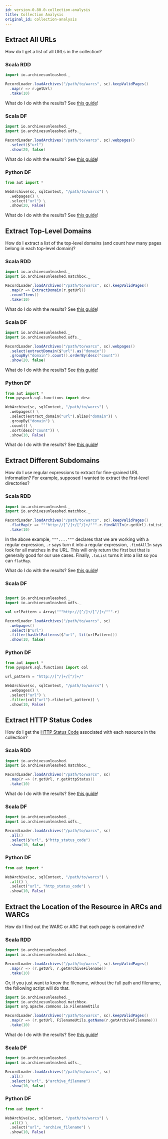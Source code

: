 ```yaml
---
id: version-0.80.0-collection-analysis
title: Collection Analysis
original_id: collection-analysis
---
```


## Extract All URLs

How do I get a list of all URLs in the collection?

### Scala RDD

```scala
import io.archivesunleashed._

RecordLoader.loadArchives("/path/to/warcs", sc).keepValidPages()
  .map(r => r.getUrl)
  .take(10)
```

What do I do with the results? See [this guide](rdd-results.md)!

### Scala DF

```scala
import io.archivesunleashed._
import io.archivesunleashed.udfs._

RecordLoader.loadArchives("/path/to/warcs", sc).webpages()
  .select($"url")
  .show(20, false)
```

What do I do with the results? See [this guide](df-results.md)!

### Python DF

```python
from aut import *

WebArchive(sc, sqlContext, "/path/to/warcs") \
  .webpages() \
  .select("url") \
  .show(20, False)
```

What do I do with the results? See [this guide](df-results.md)!

## Extract Top-Level Domains

How do I extract a list of the top-level domains (and count how many pages
belong in each top-level domain)?

### Scala RDD

```scala
import io.archivesunleashed._
import io.archivesunleashed.matchbox._

RecordLoader.loadArchives("/path/to/warcs", sc).keepValidPages()
  .map(r => ExtractDomain(r.getUrl))
  .countItems()
  .take(10)
```

What do I do with the results? See [this guide](rdd-results.md)!

### Scala DF

```scala
import io.archivesunleashed._
import io.archivesunleashed.udfs._

RecordLoader.loadArchives("/path/to/warcs", sc).webpages()
  .select(extractDomain($"url").as("domain"))
  .groupBy("domain").count().orderBy(desc("count"))
  .show(20, false)
```

What do I do with the results? See [this guide](df-results.md)!

### Python DF

```python
from aut import *
from pyspark.sql.functions import desc

WebArchive(sc, sqlContext, "/path/to/warcs") \
  .webpages() \
  .select(extract_domain("url").alias("domain")) \
  .groupBy("domain") \
  .count() \
  .sort(desc("count")) \
  .show(10, False)
```

What do I do with the results? See [this guide](df-results.md)!

## Extract Different Subdomains

How do I use regular expressions to extract for fine-grained URL information?
For example, supposed I wanted to extract the first-level directories?

### Scala RDD

```scala
import io.archivesunleashed._
import io.archivesunleashed.matchbox._

RecordLoader.loadArchives("/path/to/warcs", sc).keepValidPages()
  .flatMap(r => """http://[^/]+/[^/]+/""".r.findAllIn(r.getUrl).toList)
  .take(10)
```

In the above example, `"""...."""` declares that we are working with a regular
expression, `.r` says turn it into a regular expression, `.findAllIn` says look
for all matches in the URL. This will only return the first but that is
generally good for our use cases. Finally, `.toList` turns it into a list so
you can `flatMap`.

What do I do with the results? See [this guide](rdd-results.md)!

### Scala DF

```scala

import io.archivesunleashed._
import io.archivesunleashed.udfs._

val urlPattern = Array("""http://[^/]+/[^/]+/""".r)

RecordLoader.loadArchives("/path/to/warcs", sc)
  .webpages()
  .select($"url")
  .filter(hasUrlPatterns($"url", lit(urlPattern)))
  .show(10, false)
```

### Python DF

```python
from aut import *
from pyspark.sql.functions import col

url_pattern = "http://[^/]+/[^/]+/"

WebArchive(sc, sqlContext, "/path/to/warcs") \
  .webpages() \
  .select("url") \
  .filter(col("url").rlike(url_pattern)) \
  .show(10, False)
```

## Extract HTTP Status Codes

How do I get the [HTTP Status
Code](https://en.wikipedia.org/wiki/List_of_HTTP_status_codes) associated with
each resource in the collection?

### Scala RDD

```scala
import io.archivesunleashed._
import io.archivesunleashed.matchbox._

RecordLoader.loadArchives("/path/to/warcs", sc)
  .map(r => (r.getUrl, r.getHttpStatus))
  .take(10)
```

What do I do with the results? See [this guide](rdd-results.md)!

### Scala DF

```scala
import io.archivesunleashed._
import io.archivesunleashed.udfs._

RecordLoader.loadArchives("/path/to/warcs", sc)
  .all()
  .select($"url", $"http_status_code")
  .show(10, false)
```

### Python DF

```python
from aut import *

WebArchive(sc, sqlContext, "/path/to/warcs") \
  .all() \
  .select("url", "http_status_code") \
  .show(10, False)
```

## Extract the Location of the Resource in ARCs and WARCs

How do I find out the WARC or ARC that each page is contained in?

### Scala RDD

```scala
import io.archivesunleashed._
import io.archivesunleashed.matchbox._

RecordLoader.loadArchives("/path/to/warcs", sc).keepValidPages()
  .map(r => (r.getUrl, r.getArchiveFilename))
  .take(10)
```

Or, if you just want to know the filename, without the full path and filename,
the following script will do that.

```scala
import io.archivesunleashed._
import io.archivesunleashed.matchbox._
import org.apache.commons.io.FilenameUtils

RecordLoader.loadArchives("/path/to/warcs", sc).keepValidPages()
  .map(r => (r.getUrl, FilenameUtils.getName(r.getArchiveFilename)))
  .take(10)
```

What do I do with the results? See [this guide](rdd-results.md)!

### Scala DF

```scala
import io.archivesunleashed._
import io.archivesunleashed.udfs._

RecordLoader.loadArchives("/path/to/warcs", sc)
  .all()
  .select($"url", $"archive_filename")
  .show(10, false)
```

### Python DF

```python
from aut import *

WebArchive(sc, sqlContext, "/path/to/warcs") \
  .all() \
  .select("url", "archive_filename") \
  .show(10, False)
```
